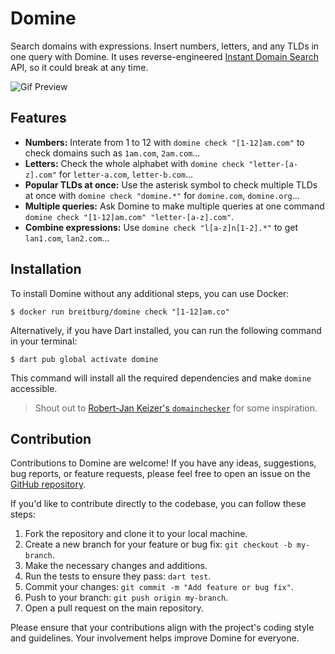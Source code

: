 # Domine

Search domains with expressions. Insert numbers, letters, and any TLDs in one query with Domine. It uses reverse-engineered [Instant Domain Search](https://instantdomainsearch.com/) API, so it could break at any time.

![Gif Preview](https://github.com/breitburg/domine/assets/25728414/71f50a81-ab89-426a-a0ad-500ad083b662)

## Features

- **Numbers:** Interate from 1 to 12 with `domine check "[1-12]am.com"` to check domains such as `1am.com`, `2am.com`...
- **Letters:** Check the whole alphabet with `domine check "letter-[a-z].com"` for `letter-a.com`, `letter-b.com`...
- **Popular TLDs at once:** Use the asterisk symbol to check multiple TLDs at once with `domine check "domine.*"` for `domine.com`, `domine.org`...
- **Multiple queries:** Ask Domine to make multiple queries at one command `domine check "[1-12]am.com" "letter-[a-z].com"`.
- **Combine expressions:** Use `domine check "l[a-z]n[1-2].*"` to get `lan1.com`, `lan2.com`...

## Installation

To install Domine without any additional steps, you can use Docker:

```console
$ docker run breitburg/domine check "[1-12]am.co"
```

Alternatively, if you have Dart installed, you can run the following command in your terminal:

```console
$ dart pub global activate domine
```

This command will install all the required dependencies and make `domine` accessible.

> Shout out to [Robert-Jan Keizer's `domainchecker`](https://github.com/KeizerDev/domainchecker) for some inspiration.

## Contribution

Contributions to Domine are welcome! If you have any ideas, suggestions, bug reports, or feature requests, please feel free to open an issue on the [GitHub repository](https://github.com/breitburg/domine). 

If you'd like to contribute directly to the codebase, you can follow these steps:

1. Fork the repository and clone it to your local machine.
2. Create a new branch for your feature or bug fix: `git checkout -b my-branch`.
3. Make the necessary changes and additions.
4. Run the tests to ensure they pass: `dart test`.
5. Commit your changes: `git commit -m "Add feature or bug fix"`.
6. Push to your branch: `git push origin my-branch`.
7. Open a pull request on the main repository.

Please ensure that your contributions align with the project's coding style and guidelines. Your involvement helps improve Domine for everyone.
